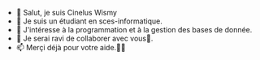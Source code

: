 - 👋 Salut, je suis Cinelus Wismy
- 👀 Je suis un étudiant en sces-informatique.
- 🌱 J'intéresse à la programmation et à la gestion des bases de donnée.
- 💞️ Je serai ravi de collaborer avec vous🤗.
- 📫 Merçi déjà pour votre aide.✊🏿

<!---
Cinelus/Cinelus is a ✨ special ✨ repository because its `README.md` (this file) appears on your GitHub profile.
You can click the Preview link to take a look at your changes.
--->
